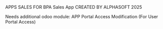APPS SALES FOR BPA
Sales App
CREATED BY ALPHASOFT 2025

Needs additional odoo module:
APP Portal Access Modification (For User Portal Access)